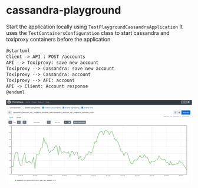 # cassandra-playground

Start the application locally using `TestPlaygroundCassandraApplication`
It uses the `TestContainersConfiguration` class to start cassandra and toxiproxy containers before the application

```plantuml
@startuml
Client -> API : POST /accounts
API --> Toxiproxy: save new account
Toxiproxy --> Cassandra: save new account
Toxiproxy --> Cassandra: account
Toxiproxy --> API: account
API -> Client: Account response
@enduml
```

![Prometheus](docs/prometheus.png "Title")